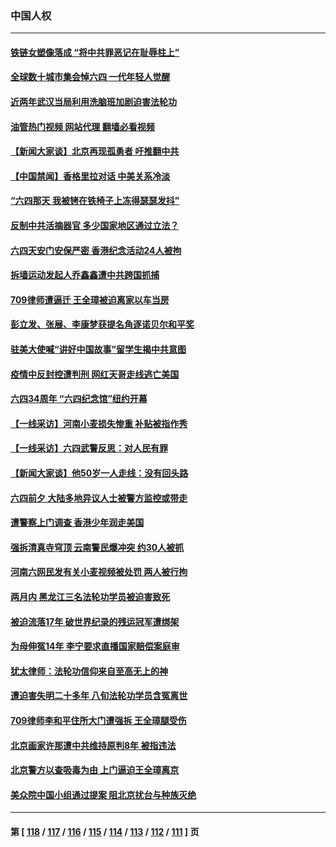 ### 中国人权
---
#### [铁链女塑像落成 “将中共罪恶记在耻辱柱上”](../../pages/ncid278/n14010737.md?06061245) 
#### [全球数十城市集会悼六四 一代年轻人觉醒](../../pages/ncid278/n14010437.md?06061245) 
#### [近两年武汉当局利用洗脑班加剧迫害法轮功](../../pages/ncid278/n14009413.md?06061245) 
#### [油管热门视频 网站代理 翻墙必看视频](http://138.2.39.72:81/youtube.html?epic-marker?06061245)
#### [【新闻大家谈】北京再现孤勇者 吁推翻中共](../../pages/ncid278/n14010390.md?06061245) 
#### [【中国禁闻】香格里拉对话 中美关系冷淡](../../pages/ncid278/n14010311.md?06061245) 
#### [“六四那天 我被铐在铁椅子上冻得瑟瑟发抖”](../../pages/ncid278/n14009981.md?06061245) 
#### [反制中共活摘器官 多少国家地区通过立法？](../../pages/ncid278/n14009863.md?06061245) 
#### [六四天安门安保严密 香港纪念活动24人被拘](../../pages/ncid278/n14009800.md?06061245) 
#### [拆墙运动发起人乔鑫鑫遭中共跨国抓捕](../../pages/ncid278/n14009411.md?06061245) 
#### [709律师遭逼迁 王全璋被迫离家以车当房](../../pages/ncid278/n14009309.md?06061245) 
#### [彭立发、张展、李康梦获提名角逐诺贝尔和平奖](../../pages/ncid278/n14009215.md?06061245) 
#### [驻美大使喊“讲好中国故事”留学生揭中共意图](../../pages/ncid278/n14009303.md?06061245) 
#### [疫情中反封控遭判刑 网红天哥走线逃亡美国](../../pages/ncid278/n14007927.md?06061245) 
#### [六四34周年 “六四纪念馆”纽约开幕](../../pages/ncid278/n14009057.md?06061245) 
#### [【一线采访】河南小麦损失惨重 补贴被指作秀](../../pages/ncid278/n14008833.md?06061245) 
#### [【一线采访】六四武警反思：对人民有罪](../../pages/ncid278/n14008993.md?06061245) 
#### [【新闻大家谈】他50岁一人走线：没有回头路](../../pages/ncid278/n14008870.md?06061245) 
#### [六四前夕 大陆多地异议人士被警方监控或带走](../../pages/ncid278/n14008691.md?06061245) 
#### [遭警察上门调查 香港少年润走美国](../../pages/ncid278/n14008372.md?06061245) 
#### [强拆清真寺穹顶 云南警民爆冲突 约30人被抓](../../pages/ncid278/n14008044.md?06061245) 
#### [河南六网民发有关小麦视频被处罚 两人被行拘](../../pages/ncid278/n14007777.md?06061245) 
#### [两月内 黑龙江三名法轮功学员被迫害致死](../../pages/ncid278/n14006552.md?06061245) 
#### [被迫流落17年 破世界纪录的残运冠军遭绑架](../../pages/ncid278/n14006004.md?06061245) 
#### [为母伸冤14年 李宁要求直播国家赔偿案庭审](../../pages/ncid278/n14004992.md?06061245) 
#### [犹太律师：法轮功信仰来自至高无上的神](../../pages/ncid278/n14005864.md?06061245) 
#### [遭迫害失明二十多年 八旬法轮功学员含冤离世](../../pages/ncid278/n14005431.md?06061245) 
#### [709律师李和平住所大门遭强拆 王全璋腿受伤](../../pages/ncid278/n14005785.md?06061245) 
#### [北京画家许那遭中共维持原判8年 被指违法](../../pages/ncid278/n14004182.md?06061245) 
#### [北京警方以查吸毒为由 上门逼迫王全璋离京](../../pages/ncid278/n14003750.md?06061245) 
#### [美众院中国小组通过提案 阻北京扰台与种族灭绝](../../pages/ncid278/n14003358.md?06061245) 

---
#### 第 [ [118](./118.md?06061245) / [117](./117.md?06061245) / [116](./116.md?06061245) / [115](./115.md?06061245) / [114](./114.md?06061245) / [113](./113.md?06061245) / [112](./112.md?06061245) / [111](./111.md?06061245) ] 页
